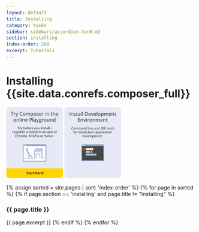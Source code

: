 ```yaml
---
layout: default
title: Installing
category: tasks
sidebar: sidebars/accordion-toc0.md
section: installing
index-order: 200
excerpt: Tutorials
---
```


# Installing {{site.data.conrefs.composer_full}}

<a href={{site.data.links.playground}}><img src='../assets/img/Install01.svg' width="30%"/></a> <a href="../installing/development-tools.html"><img src='../assets/img/Install03.svg' width="30%"/></a>

{% assign sorted = site.pages | sort: 'index-order' %}
{% for page in sorted %}
{% if page.section == 'installing' and page.title != "Installing" %}
### {{ page.title }}
{{ page.excerpt }}
{% endif %}
{% endfor %}
